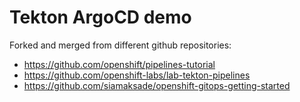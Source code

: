 # Tekton ArgoCD demo

Forked and merged from different github repositories:
- https://github.com/openshift/pipelines-tutorial
- https://github.com/openshift-labs/lab-tekton-pipelines
- https://github.com/siamaksade/openshift-gitops-getting-started